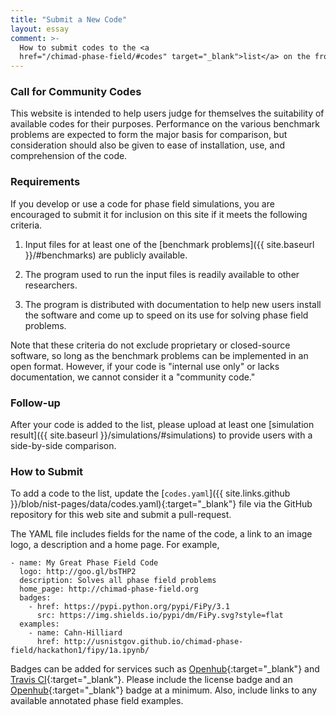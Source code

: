 ```yaml
---
title: "Submit a New Code"
layout: essay
comment: >-
  How to submit codes to the <a
  href="/chimad-phase-field/#codes" target="_blank">list</a> on the front page.
---
```


### Call for Community Codes

This website is intended to help users judge for themselves the
suitability of available codes for their purposes. Performance on the
various benchmark problems are expected to form the major basis for
comparison, but consideration should also be given to ease of
installation, use, and comprehension of the code.

### Requirements

If you develop or use a code for phase field simulations, you are
encouraged to submit it for inclusion on this site if it meets the
following criteria.

  1. Input files for at least one of the [benchmark problems]({{
     site.baseurl }}/#benchmarks) are publicly available.

  2. The program used to run the input files is readily available to
     other researchers.

  3. The program is distributed with documentation to help new users
     install the software and come up to speed on its use for solving
     phase field problems.

Note that these criteria do not exclude proprietary or closed-source
software, so long as the benchmark problems can be implemented in an
open format.  However, if your code is "internal use only" or lacks
documentation, we cannot consider it a "community code."

### Follow-up

After your code is added to the list, please upload at least one
[simulation result]({{ site.baseurl }}/simulations/#simulations) to
provide users with a side-by-side comparison.

### How to Submit

To add a code to the list, update the [`codes.yaml`]({{
site.links.github }}/blob/nist-pages/data/codes.yaml){:target="_blank"}
file via the GitHub repository for this web site and submit a
pull-request.

The YAML file includes fields for the name of the code, a link to an
image logo, a description and a home page. For example,

    - name: My Great Phase Field Code
      logo: http://goo.gl/bsTHP2
      description: Solves all phase field problems
      home_page: http://chimad-phase-field.org
      badges:
        - href: https://pypi.python.org/pypi/FiPy/3.1
          src: https://img.shields.io/pypi/dm/FiPy.svg?style=flat
      examples:
        - name: Cahn-Hilliard
          href: http://usnistgov.github.io/chimad-phase-field/hackathon1/fipy/1a.ipynb/

Badges can be added for services such as
[Openhub](https://www.openhub.net){:target="_blank"} and
[Travis CI](https://travis-ci.org){:target="_blank"}. Please include
the license badge and an
[Openhub](https://www.openhub.net){:target="_blank"} badge at a
minimum. Also, include links to any available annotated phase field
examples.

